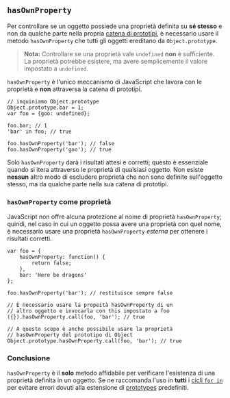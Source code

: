 ## `hasOwnProperty`

Per controllare se un oggetto possiede una proprietà definita su **sé stesso** e non da qualche parte nella propria [catena di prototipi](#object.prototype), è necessario usare il metodo `hasOwnProperty` che tutti gli oggetti ereditano da `Object.prototype`.

> **Nota:** Controllare se una proprietà vale `undefined` **non** è sufficiente. La proprietà potrebbe esistere, ma avere semplicemente il valore impostato a `undefined`.

`hasOwnProperty` è l'unico meccanismo di JavaScript che lavora con le proprietà e **non** attraversa la catena di prototipi.

    // inquiniamo Object.prototype
    Object.prototype.bar = 1;
    var foo = {goo: undefined};

    foo.bar; // 1
    'bar' in foo; // true

    foo.hasOwnProperty('bar'); // false
    foo.hasOwnProperty('goo'); // true

Solo `hasOwnProperty` darà i risultati attesi e corretti; questo è essenziale quando si itera attraverso le proprietà di qualsiasi oggetto. Non esiste **nessun** altro modo di escludere proprietà che non sono definite sull'oggetto stesso, ma da qualche parte nella sua catena di prototipi.

### `hasOwnProperty` come proprietà

JavaScript non offre alcuna protezione al nome di proprietà `hasOwnProperty`; quindi, nel caso in cui un oggetto possa avere una proprietà con quel nome, è necessario usare una proprietà `hasOwnProperty` *esterna* per ottenere i risultati corretti.

    var foo = {
        hasOwnProperty: function() {
            return false;
        },
        bar: 'Here be dragons'
    };

    foo.hasOwnProperty('bar'); // restituisce sempre false

    // È necessario usare la propeità hasOwnProperty di un
    // altro oggetto e invocarla con this impostato a foo
    ({}).hasOwnProperty.call(foo, 'bar'); // true

    // A questo scopo è anche possibile usare la proprietà
    // hasOwnProperty del prototipo di Object
    Object.prototype.hasOwnProperty.call(foo, 'bar'); // true


### Conclusione

`hasOwnProperty` è il **solo** metodo affidabile per verificare l'esistenza di una proprietà definita in un oggetto. Se ne raccomanda l'uso in **tutti** i [cicli `for in`](#object.forinloop) per evitare errori dovuti alla estensione di [prototypes](#object.prototype) predefiniti.